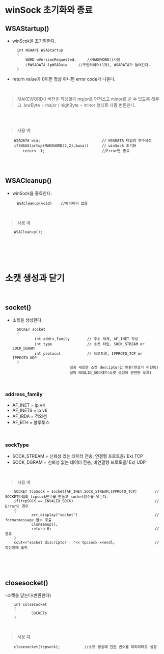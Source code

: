 # winSock 초기화와 종료


## WSAStartup()

- winScok을 초기화한다.


        int WSAAPI WSAStartup
        (
            WORD wVersionRequested,     //MAKEWORD()사용 
            LPWSADATA lpWSAData     //포인터이며(1개), WSADATA가 들어간다.
        )
- return value가 0이면 정상 아니면 error code가 나온다.
  
</br>

>MAKEWORD() 버전을 작성할때 major를 먼저쓰고 minor를 쓸 수 있도록 해주고, lowByte = major / highByte = minor 형태로 자동 변환한다.

</br></br>

>사용 예

        WSADATA wsa;                            // WSADATA 타입의 변수생성
        if(WSAStartup(MAKEWORD(2,2),&wsa))      // winSock 초기화
            return -1;                          //Error면 종료
  
         
</br></br>


## WSACleanup()
- winSock을 종료한다.
    
        WSACleanup(void)    //파라미터 없음

</br>

>사용 예

        WSACleanup();

</br></br></br></br>


# 소캣 생성과 닫기

</br>

## socket()
- 소켓을 생성한다.

        SOCKET socket
        (
                int addrs_family        // 주소 체계, AF_INET 작성
                int type                // 소켓 타입, SOCK_STREAM or SOCK_DGRAM
                int protocol            // 프로토콜, IPPROTO_TCP or IPPROTO_UDP
        )
                                성공 새로운 소켓 desciptor값 반환(번호가 리턴됨)
                                실패 NVALID_SOCKET(소켓 생성에 관련한 오류)

</br>

### address_family
- AF_INET = ip v4
- AF_INET6 = ip v6
- AF_IRDA = 적외선
- AF_BTH = 블루투스

</br>

### sockType
- SOCK_STREAM = 신뢰성 있는 데이터 전송, 연결형 프로토콜/ Ex) TCP
- SOCK_DGRAM = 신뢰성 없는 데이터 전송, 비연결형 프로토콜/ Ex) UDP

</br>

>사용 예

        SOCKET tcpSock = socket(AF_INET,SOCK_STREAM,IPPROTO_TCP)        // SOCKET타입의 tcpsock변수를 만들고 socket함수를 넣는다.
        if(tcpSOCK == INVALID_SOCK)                                     // Error의 경우 
        {
                err_display("socket")                                   // formatmessage 함수 호출
                Cloneanup();
                return 0;                                               // 종료
        }
        cout<<"socket discriptor : "<< tpcsock <<endl;                  // 정상일때 출력


</br></br></br>

## closesocket()
-소켓을 닫는다(반환한다)

        int colsesocket
        (
                SOCKETs
        )

</br>

>사용 예

        closesocket(tcpsock);           //소켓 생성때 만든 변수를 파라미터로 설정